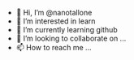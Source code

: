 - 👋 Hi, I’m @nanotallone
- 👀 I’m interested in learn
- 🌱 I’m currently learning github
- 💞️ I’m looking to collaborate on ...
- 📫 How to reach me ...

<!---
nanotallone/nanotallone is a ✨ special ✨ repository because its `README.md` (this file) appears on your GitHub profile.
You can click the Preview link to take a look at your changes.
--->
